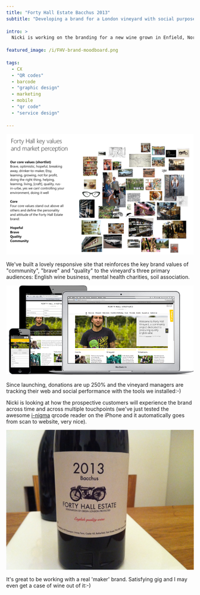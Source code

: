 ```yaml
---
title: "Forty Hall Estate Bacchus 2013"
subtitle: "Developing a brand for a London vineyard with social purpose"

intro: >
  Nicki is working on the branding for a new wine grown in Enfield, North London (yes, really). You'll have to wait a few years to get some in your glass, but the service design is making headway.

featured_image: /i/FHV-brand-moodboard.png

tags:
  - CX
  - "QR codes"
  - barcode
  - "graphic design"
  - marketing
  - mobile
  - "qr code"
  - "service design"

---
```

![Brand development workshop stimulus - moodboard](/i/FHV-brand-moodboard.png)

We've built a lovely responsive site that reinforces the key brand values of "community", "brave" and "quality" to the vineyard's three primary audiences: English wine business, mental health charities, soil association.

![https://www.fortyhallvineyard.com website adapting to device form factors](/i/FHV_responsive_design.png)

Since launching, donations are up 250% and the vineyard managers are tracking their web and social performance with the tools we installed:-)

Nicki is looking at how the prospective customers will experience the brand across time and across multiple touchpoints (we've just tested the awesome <a href="http://www.i-nigma.com/i-nigmahp.html">i-nigma</a> qrcode reader on the iPhone and it automatically goes from scan to website, very nice).

![The first harvest, FHV 2013 vintage.](/i/bacchus_B.jpg)

It's great to be working with a real 'maker' brand. Satisfying gig and I may even get a case of wine out of it:-)
